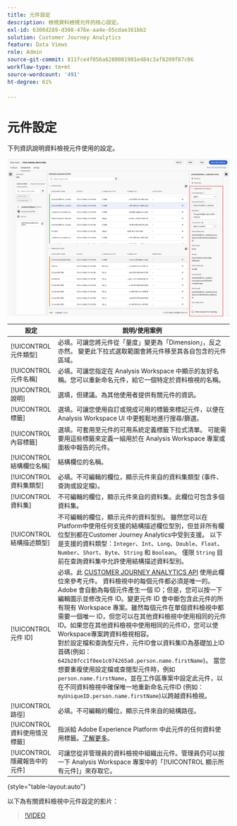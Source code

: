 ```yaml
---
title: 元件設定
description: 檢視資料檢視元件的核心設定。
exl-id: 6300d289-d308-476e-aa4e-05cdae361bb2
solution: Customer Journey Analytics
feature: Data Views
role: Admin
source-git-commit: 811fce4f056a6280081901e484c3af8209f87c06
workflow-type: tm+mt
source-wordcount: '491'
ht-degree: 61%

---
```


# 元件設定

下列資訊說明資料檢視元件使用的設定。

![本節所述的元件設定](../assets/component-settings.png)

| 設定 | 說明/使用案例 |
| --- | --- |
| [!UICONTROL 元件類型] | 必填。可讓您將元件從「量度」變更為「Dimension」，反之亦然。 變更此下拉式選取範圍會將元件移至其各自包含的元件區域。 |
| [!UICONTROL 元件名稱] | 必填。可讓您指定在 Analysis Workspace 中顯示的友好名稱。您可以重新命名元件，給它一個特定於資料檢視的名稱。 |
| [!UICONTROL 說明] | 選填，但建議。為其他使用者提供有關元件的資訊。 |
| [!UICONTROL 標籤] | 選填。可讓您使用自訂或現成可用的標籤來標記元件，以便在 Analysis Workspace UI 中更輕鬆地進行搜尋/篩選。 |
| [!UICONTROL 內容標籤] | 選填。可套用至元件的可用系統定義標籤下拉式清單。 可能需要用這些標籤來定義一組用於在 Analysis Workspace 專案或面板中報告的元件。 |
| [!UICONTROL 結構欄位名稱] | 結構欄位的名稱。 |
| [!UICONTROL 資料集類型] | 必填。不可編輯的欄位，顯示元件來自的資料集類型 (事件、查詢或設定檔)。 |
| [!UICONTROL 資料集] | 不可編輯的欄位，顯示元件來自的資料集。此欄位可包含多個資料集。 |
| [!UICONTROL 結構描述類型] | 不可編輯的欄位，顯示元件的資料型別。 雖然您可以在Platform中使用任何支援的結構描述欄位型別，但並非所有欄位型別都在Customer Journey Analytics中受到支援。 以下是支援的資料類型：`Integer`、`Int`、`Long`、`Double`、`Float`、`Number`、`Short`、`Byte`、`String` 和 `Boolean`。 僅限 `String` 目前在查詢資料集中允許使用結構描述資料型別。 |
| [!UICONTROL 元件 ID] | 必填。此 [CUSTOMER JOURNEY ANALYTICS API](https://adobe.io/cja-apis/docs) 使用此欄位來參考元件。 資料檢視中的每個元件都必須是唯一的。Adobe 會自動為每個元件產生一個 ID；但是，您可以按一下編輯圖示並修改元件 ID。變更元件 ID 會中斷包含此元件的所有現有 Workspace 專案。雖然每個元件在單個資料檢視中都需要一個唯一 ID，但您可以在其他資料檢視中使用相同的元件 ID。如果您在其他資料檢視中使用相同的元件ID，您可以使Workspace專案跨資料檢視相容。 <br/>對於設定檔和查詢型元件，元件ID會以資料集ID為基礎加上ID首碼(例如： `642b28fcc1f0ee1c074265a0.person.name.firstName`)。 當您想要重複使用設定檔或查閱型元件時，例如 `person.name.firstName`，並在工作區專案中設定此元件，以在不同資料檢視中確保唯一地重新命名元件ID (例如： `myUniqueID.person.name.firstName`)以跨越資料檢視。 |
| [!UICONTROL 路徑] | 必填。不可編輯的欄位，顯示元件來自的結構路徑。 |
| [!UICONTROL 資料使用情況標籤] | 指派給 Adobe Experience Platform 中此元件的任何資料使用標籤。[了解更多](/help/data-views/data-governance.md)。 |
| [!UICONTROL 隱藏報告中的元件] | 可讓您從非管理員的資料檢視中組織出元件。管理員仍可以按一下 Analysis Workspace 專案中的「[!UICONTROL 顯示所有元件]」來存取它。 |

{style="table-layout:auto"}

以下為有關資料檢視中元件設定的影片：

>[!VIDEO](https://video.tv.adobe.com/v/333112/?quality=12)
